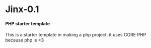 # Jinx-0.1
#### PHP starter template 
This is a starter template in making a php project. it uses CORE PHP because php is <3
